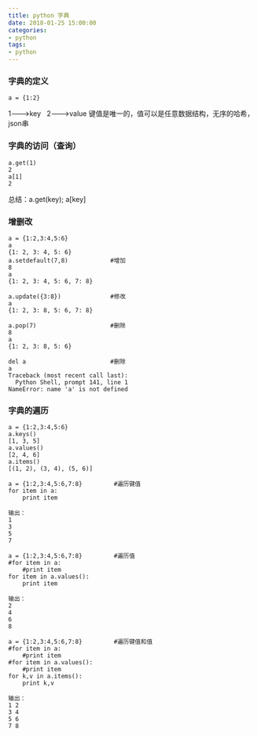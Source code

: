 ```yaml
---
title: python 字典
date: 2018-01-25 15:00:00
categories:
- python
tags:
- python
---
```


### 字典的定义  
```a = {1:2}```  
  
1--->key   2--->value   键值是唯一的，值可以是任意数据结构，无序的哈希，json串  

### 字典的访问（查询）
```
a.get(1)
2
a[1]
2 
```
总结：a.get(key); a[key]

### 增删改
```
a = {1:2,3:4,5:6}
a
{1: 2, 3: 4, 5: 6}
a.setdefault(7,8)            #增加
8   
a
{1: 2, 3: 4, 5: 6, 7: 8}

a.update({3:8})              #修改
a
{1: 2, 3: 8, 5: 6, 7: 8}

a.pop(7)                     #删除
8
a
{1: 2, 3: 8, 5: 6}

del a                        #删除
a
Traceback (most recent call last):
  Python Shell, prompt 141, line 1
NameError: name 'a' is not defined
```
### 字典的遍历
```
a = {1:2,3:4,5:6}
a.keys()
[1, 3, 5]
a.values()
[2, 4, 6]
a.items()
[(1, 2), (3, 4), (5, 6)]
```

```
a = {1:2,3:4,5:6,7:8}         #遍历键值
for item in a:
    print item
                         
输出：
1
3
5
7

a = {1:2,3:4,5:6,7:8}         #遍历值
#for item in a:
    #print item 
for item in a.values():
    print item
    
输出：
2
4
6
8

a = {1:2,3:4,5:6,7:8}         #遍历键值和值
#for item in a:
    #print item 
#for item in a.values():
    #print item
for k,v in a.items():
    print k,v
    
输出：
1 2
3 4
5 6
7 8
```
